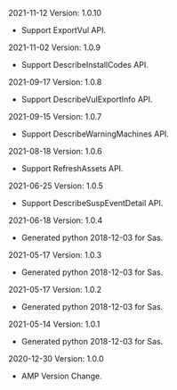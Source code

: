 2021-11-12 Version: 1.0.10
- Support ExportVul API.

2021-11-02 Version: 1.0.9
- Support DescribeInstallCodes API.

2021-09-17 Version: 1.0.8
- Support DescribeVulExportInfo API.

2021-09-15 Version: 1.0.7
- Support DescribeWarningMachines API.

2021-08-18 Version: 1.0.6
- Support RefreshAssets API.

2021-06-25 Version: 1.0.5
- Support DescribeSuspEventDetail API.

2021-06-18 Version: 1.0.4
- Generated python 2018-12-03 for Sas.

2021-05-17 Version: 1.0.3
- Generated python 2018-12-03 for Sas.

2021-05-17 Version: 1.0.2
- Generated python 2018-12-03 for Sas.

2021-05-14 Version: 1.0.1
- Generated python 2018-12-03 for Sas.

2020-12-30 Version: 1.0.0
- AMP Version Change.

